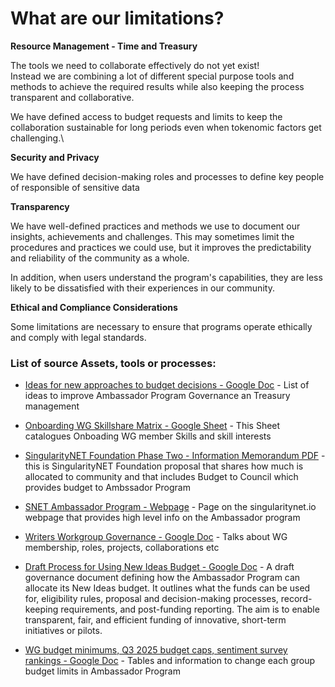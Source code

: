 # What are our limitations?

**Resource Management - Time and Treasury**

The tools we need to collaborate effectively do not yet exist!\
Instead we are combining a lot of different special purpose tools and methods to achieve the required results while also keeping the process transparent and collaborative.

We have defined access to budget requests and limits to keep the collaboration sustainable for long periods even when tokenomic factors get challenging.\


**Security and Privacy**

We have defined decision-making roles and processes to define key people of responsible of sensitive data


**Transparency**

We have well-defined practices and methods we use to document our insights, achievements and challenges. This may sometimes limit the procedures and practices we could use, but it improves the predictability and reliability of the community as a whole.

In addition, when users understand the program's capabilities, they are less likely to be dissatisfied with their experiences in our community.


**Ethical and Compliance Considerations**

Some limitations are necessary to ensure that programs operate ethically and comply with legal standards.



### List of source Assets, tools or processes:
- [Ideas for new approaches to budget decisions - Google Doc](https://docs.google.com/document/d/16jr_Yoq-d_WZWRMNcBFy-GkSNWFbm-VD2J14b69v520/edit?tab=t.0) - List of ideas to improve Ambassador Program Governance an Treasury management

- [Onboarding WG Skillshare Matrix - Google Sheet](https://docs.google.com/spreadsheets/d/12R9WMWZRBQDRnnHUFC3dVoZwRkgKgNfj7uLBSaBNqkg/edit?usp=sharing) - This Sheet catalogues Onboading WG member Skills and skill interests

- [SingularityNET Foundation Phase Two - Information Memorandum PDF](https://rebrand.ly/SNPhase2) - this is SingularityNET Foundation proposal that shares how much is allocated to community and that includes Budget to Council which provides budget to Ambssador Program

- [SNET Ambassador Program - Webpage](https://singularitynet.io/ambassador-program/) - Page on the singularitynet.io webpage that provides high level info on the Ambassador program

- [Writers Workgroup Governance - Google Doc](https://docs.google.com/document/d/16RnoVQz5fjot2RXsDcYkadW4KHThTtszT8QmjcBLX5w/edit#heading=h.yhgj8y4ky0zc) - Talks about WG membership, roles, projects, collaborations etc

- [Draft Process for Using New Ideas Budget - Google Doc](https://docs.google.com/document/d/1aVbnw64oax_Il8NAVgxgQ7_-oWx4K_DkwRbY41QJU8s) - A draft governance document defining how the Ambassador Program can allocate its New Ideas budget. It outlines what the funds can be used for, eligibility rules, proposal and decision-making processes, record-keeping requirements, and post-funding reporting. The aim is to enable transparent, fair, and efficient funding of innovative, short-term initiatives or pilots.

- [WG budget minimums, Q3 2025 budget caps, sentiment survey rankings - Google Doc](https://docs.google.com/spreadsheets/d/17a0CssxFOtK_Pd4Q-wMtBfMGJfVVtJlwjCTbbFmUBCE) - Tables and information to change each group budget limits in Ambassador Program

